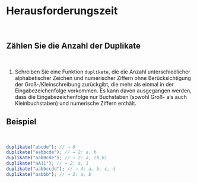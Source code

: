 # Herausforderungszeit
​
## Zählen Sie die Anzahl der Duplikate
​
1.  Schreiben Sie eine Funktion `duplikate`, die die Anzahl unterschiedlicher alphabetischer Zeichen und numerischer Ziffern ohne Berücksichtigung der Groß-/Kleinschreibung zurückgibt, die mehr als einmal in der Eingabezeichenfolge vorkommen. Es kann davon ausgegangen werden, dass die Eingabezeichenfolge nur Buchstaben (sowohl Groß- als auch Kleinbuchstaben) und numerische Ziffern enthält.
​
## Beispiel
​
```js
duplikate("abcde"); // → 0
duplikate("aabbcde"); // → 2: a, b
duplikate("aabBcde"); // → 2: a, (b,B)
duplikate("aA11"); // → 2: a, 1
duplikate("aabbccdd"); // → 4: a, b, c, d
duplikate("aabbb"); // → 2: a, b
```
